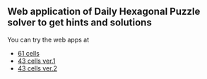 ## Web application of Daily Hexagonal Puzzle solver to get hints and solutions

You can try the web apps at
* [61 cells](https://shiura.com/dfab/daily-hex-puzzle/solver/61.html)
* [43 cells ver.1](https://shiura.com/dfab/daily-hex-puzzle/solver/43.html)
* [43 cells ver.2](https://shiura.com/dfab/daily-hex-puzzle/solver/43-2.html)
